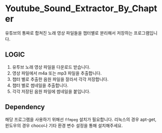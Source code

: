# Youtube_Sound_Extractor_By_Chapter

유튜브의 통짜로 합쳐진 노래 영상 파일들을 챕터별로 분리해서 저장하는 프로그램입니다.

## LOGIC

1. 유투브 노래 영상 파일을 다운로드 받습니다.
2. 영상 파일에서 m4a 또는 mp3 파일을 추출합니다.
3. 챕터 별로 추출한 음원 파일을 잘라서 각각 저장합니다.
4. 챕터 별로 썸네일을 추출합니다.
5. 각각 저장된 음원 파일에 썸네일을 붙입니다.

## Dependency

해당 프로그램을 사용하기 위해선 `ffmpeg` 설치가 필요합니다. 리눅스의 경우 apt-get, 윈도우의 경우 choco나 기타 환경 변수 설정을 통해 설치해주세요.

